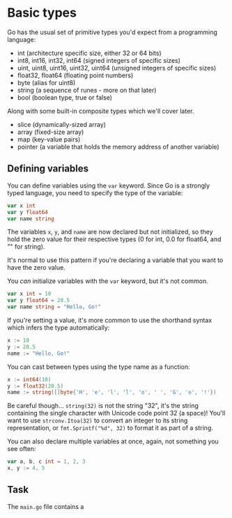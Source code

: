 # Basic types

Go has the usual set of primitive types you'd expect from a programming language:

- int (architecture specific size, either 32 or 64 bits)
- int8, int16, int32, int64 (signed integers of specific sizes)
- uint, uint8, uint16, uint32, uint64 (unsigned integers of specific sizes)
- float32, float64 (floating point numbers)
- byte (alias for uint8)
- string (a sequence of runes - more on that later)
- bool (boolean type, true or false)

Along with some built-in composite types which we'll cover later.

- slice (dynamically-sized array)
- array (fixed-size array)
- map (key-value pairs)
- pointer (a variable that holds the memory address of another variable)

## Defining variables

You can define variables using the `var` keyword. Since Go is a strongly typed language, you need to specify the type of the variable:

```go
var x int
var y float64
var name string
```

The variables `x`, `y`, and `name` are now declared but not initialized, so they hold the zero value for their respective types (0 for int, 0.0 for float64, and "" for string).

It's normal to use this pattern if you're declaring a variable that you want to have the zero value.

You _can_ initialize variables with the `var` keyword, but it's not common.

```go
var x int = 10
var y float64 = 20.5
var name string = "Hello, Go!"
```

If you're setting a value, it's more common to use the shorthand syntax which infers the type automatically:

```go
x := 10
y := 20.5
name := "Hello, Go!"
```

You can cast between types using the type name as a function:

```go
x := int64(10)
y := float32(20.5)
name := string([]byte{'H', 'e', 'l', 'l', 'o', ' ', 'G', 'o', '!'})
```

Be careful though... `string(32)` is not the string "32", it's the string containing the single character with Unicode code point 32 (a space)! You'll want to use `strconv.Itoa(32)` to convert an integer to its string representation, or `fmt.Sprintf("%d", 32)` to format it as part of a string.

You can also declare multiple variables at once, again, not something you see often:

```go
var a, b, c int = 1, 2, 3
x, y := 4, 5
```

## Task

The `main.go` file contains a 

